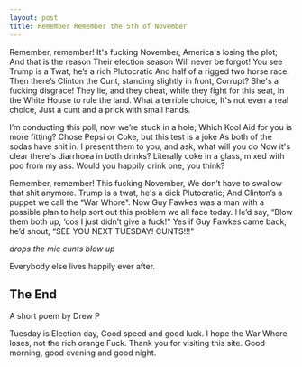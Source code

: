 ```yaml
---
layout: post
title: Remember Remember the 5th of November
---
```


Remember, remember! 
It's fucking November, 
America's losing the plot;
And that is the reason
Their election season
Will never be forgot!
You see Trump is a Twat, he’s a rich Plutocratic
And half of a rigged two horse race.
Then there’s Clinton the Cunt, standing slightly in front,
Corrupt? She's a fucking disgrace! 
They lie, and they cheat, while they fight for this seat,
In the White House to rule the land.
What a terrible choice,
It's not even a real choice,
Just a cunt and a prick with small hands.


I’m conducting this poll, now we’re stuck in a hole;
Which Kool Aid for you is more fitting?
Chose Pepsi or Coke, but this test is a joke 
As both of the sodas have shit in.
I present them to you, and ask, what will you do
Now it's clear there's diarrhoea in both drinks?
Literally coke in a glass, mixed with poo from my ass.
Would you happily drink one, you think?


Remember, remember!
This fucking November, 
We don’t have to swallow that shit anymore.
Trump is a twat, he's a dick Plutocratic;
And Clinton’s a puppet we call the “War Whore".
Now Guy Fawkes was a man with a possible plan
to help sort out this problem we all face today.
He’d say, “Blow them both up, ‘cos I just didn’t give a fuck!"
Yes if Guy Fawkes came back, he’d shout, “SEE YOU NEXT TUESDAY! 
CUNTS!!!”

*drops the mic*
*cunts blow up*


Everybody else lives happily ever after. 


## The End


A short poem by Drew P 

Tuesday is Election day, Good speed and good luck.
I hope the War Whore loses, not the rich orange Fuck. 
Thank you for visiting this site. 
Good morning, good evening and good night. 
